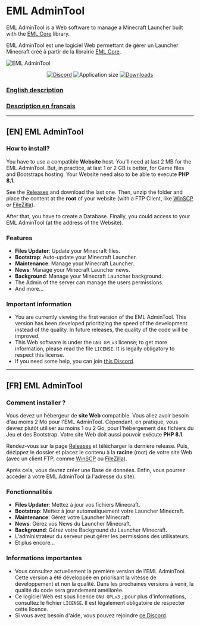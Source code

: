 # EML AdminTool

EML AdminTool is a Web software to manage a Minecraft Launcher built with the [EML Core](https://github.com/Electron-Minecraft-Launcher/EML-Core) library.

EML AdminTool est une logiciel Web permettant de gérer un Launcher Minecraft créé à partir de la librairie [EML Core](https://github.com/Electron-Minecraft-Launcher/EML-Core).

![EML AdminTool](https://cdn.discordapp.com/attachments/762253192255766530/982626041333968966/unknown.png)

<center>

[![Discord](https://img.shields.io/discord/762253189525012501?color=4752c4&label=Discord)](https://discord.gg/FePaQ7v)
![Application size](https://img.shields.io/github/languages/code-size/Electron-Minecraft-Launcher/EML-AdminTool?label=Application%20size)
[![Downloads](https://img.shields.io/github/downloads/Electron-Minecraft-Launcher/EML-AdminTool/total?color=fe7610&label=Downloads)](https://ggithub.com/Electron-Minecraft-Launcher/EML-AdminTool/releases)

</center>

### [English description](#en-eml-admintool)
### [Description en français](#fr-eml-admintool)

---

## [EN] EML AdminTool

### How to install?

You have to use a compatible **Website** host.
You'll need at last 2 MB for the EML AdminTool. But, in practice, at last 1 or 2 GB is better, for Game files and Bootstraps hosting. Your Website need also to be able to execute **PHP 8.1**.

See the [Releases](https://github.com/Electron-Minecraft-Launcher/EML-AdminTool/releases) and download the last one.
Then, unzip the folder and place the content at the **root** of your website (with a FTP Client, like [WinSCP](https://winscp.net) or [FileZilla](https://filezilla-project.org)).

After that, you have to create a Database.
Finally, you could access to your EML AdminTool (at the address of the Website).

### Features

 * **Files Updater**: Update your Minecraft files.
 * **Bootstrap**: Auto-update your Minecraft Launcher.
 * **Maintenance**: Manage your Minecraft Launcher.
 * **News**: Manage your Minecraft Launcher news.
 * **Background**: Manage your Minecraft Launcher background.
 * The Admin of the server can manage the users permissions.
 * And more...

### Important information

* You are currently viewing the first version of the EML AdminTool. This version has been developed prioritizing the speed of the development instead of the quality. In future releases, the quality of the code will be improved.
* This Web software is under the `GNU GPLv3` license; to get more information, please read the file `LICENSE`. It is legally obligatory to respect this license.
* If you need some help, you can join [this Discord](https://discord.gg/FePaQ7v).

---

## [FR] EML AdminTool

### Comment installer ?

Vous devez un hébergeur de **site Web** compatible.
Vous allez avoir besoin d'au moins 2 Mo pour l'EML AdminTool. Cependant, en pratique, vous devrez plutôt utiliser au moins 1 ou 2 Go, pour l'hébergement des fichiers du Jeu et des Bootstrap. Votre site Web doit aussi pouvoir exécute **PHP 8.1**.

Rendez-vous sur la page [Releases](https://github.com/Electron-Minecraft-Launcher/EML-AdminTool/releases) et télécharger la dernière release.
Puis, dézippez le dossier et placez le contenu à la **racine** (root) de votre site Web (avec un client FTP, comme [WinSCP](https://winscp.net) ou [FileZilla](https://filezilla-project.org/)).

Après cela, vous devrez créer une Base de données.
Enfin, vous pourrez accéder à votre EML AdminTool (à l'adresse du site).

### Fonctionnalités

 * **Files Updater**: Mettez à jour vos fichiers Minecraft.
 * **Bootstrap**: Mettez à jour automatiquement votre Launcher Minecraft.
 * **Maintenance**: Gérez votre Launcher Minecraft.
 * **News**: Gérez vos News du Launcher Minecraft.
 * **Background**: Gérez votre Background du Launcher Minecraft.
 * L'administrateur du serveur peut gérer les permissions des utilisateurs.
 * Et plus encore...

### Informations importantes

* Vous consultez actuellement la première version de l'EML AdminTool. Cette version a été développée en priorisant la vitesse de développement et non la qualité. Dans les prochaines versions à venir, la qualité du code sera grandement améliorée.
* Ce logiciel Web est sous licence `GNU GPLv3` ; pour plus d'informations, consultez le fichier `LICENSE`. Il est légalement obligatoire de respecter cette licence.
* Si vous avez besoin d'aide, vous pouvez rejoindre [ce Discord](https://discord.gg/FePaQ7v).